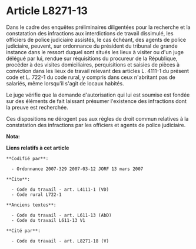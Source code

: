 # Article L8271-13

Dans le cadre des enquêtes préliminaires diligentées pour la recherche et la constatation des infractions aux interdictions
de travail dissimulé, les officiers de police judiciaire assistés, le cas échéant, des agents de police judiciaire, peuvent,
sur ordonnance du président du tribunal de grande instance dans le ressort duquel sont situés les lieux à visiter ou d'un
juge délégué par lui, rendue sur réquisitions du procureur de la République, procéder à des visites domiciliaires,
perquisitions et saisies de pièces à conviction dans les lieux de travail relevant des articles L. 4111-1 du présent code et
L. 722-1 du code rural, y compris dans ceux n'abritant pas de salariés, même lorsqu'il s'agit de locaux habités.

Le juge vérifie que la demande d'autorisation qui lui est soumise est fondée sur des éléments de fait laissant présumer
l'existence des infractions dont la preuve est recherchée.

Ces dispositions ne dérogent pas aux règles de droit commun relatives à la constatation des infractions par les officiers et
agents de police judiciaire.

**Nota:**



**Liens relatifs à cet article**

	**Codifié par**:

	  - Ordonnance 2007-329 2007-03-12 JORF 13 mars 2007

	**Cite**:

	  - Code du travail - art. L4111-1 (VD)
	  - Code rural L722-1

	**Anciens textes**:

	  - Code du travail - art. L611-13 (AbD)
	  - Code du travail L611-13 V1

	**Cité par**:

	  - Code du travail - art. L8271-18 (V)
